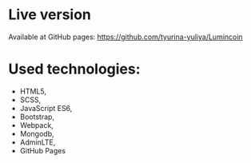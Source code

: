 # Live version
Available at GitHub pages: https://github.com/tyurina-yuliya/Lumincoin
# Used technologies:
- HTML5,
- SCSS,
- JavaScript ES6,
- Bootstrap,
- Webpack,
- Mongodb,
- AdminLTE,
- GitHub Pages
